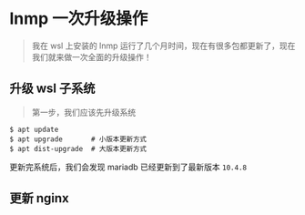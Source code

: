 # lnmp 一次升级操作

> 我在 wsl 上安装的 lnmp 运行了几个月时间，现在有很多包都更新了，现在我们就来做一次全面的升级操作！

## 升级 wsl 子系统

> 第一步，我们应该先升级系统

```shell
$ apt update
$ apt upgrade       # 小版本更新方式
$ apt dist-upgrade  # 大版本更新方式
```

更新完系统后，我们会发现 mariadb 已经更新到了最新版本 `10.4.8`

## 更新 nginx
